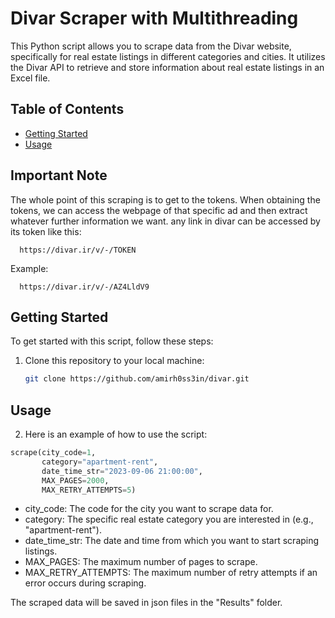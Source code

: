 # Divar Scraper with Multithreading

This Python script allows you to scrape data from the Divar website, specifically for real estate listings in different categories and cities. It utilizes the Divar API to retrieve and store information about real estate listings in an Excel file.

## Table of Contents
- [Getting Started](#getting-started)
- [Usage](#usage)

## Important Note
The whole point of this scraping is to get to the tokens. When obtaining the tokens, we can access the webpage of that specific ad and then extract whatever further information we want. any link in divar can be accessed by its token like this:

      https://divar.ir/v/-/TOKEN
      
Example:

      https://divar.ir/v/-/AZ4LldV9

## Getting Started

To get started with this script, follow these steps:

1. Clone this repository to your local machine:

   ```bash
   git clone https://github.com/amirh0ss3in/divar.git
   ```
   
## Usage

2. Here is an example of how to use the script:

  ```python
  scrape(city_code=1,
         category="apartment-rent",
         date_time_str="2023-09-06 21:00:00",
         MAX_PAGES=2000,
         MAX_RETRY_ATTEMPTS=5)
  ```

- city_code: The code for the city you want to scrape data for.
- category: The specific real estate category you are interested in (e.g., "apartment-rent").
- date_time_str: The date and time from which you want to start scraping listings.
- MAX_PAGES: The maximum number of pages to scrape.
- MAX_RETRY_ATTEMPTS: The maximum number of retry attempts if an error occurs during scraping.

The scraped data will be saved in json files in the "Results" folder.
